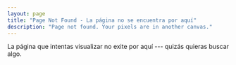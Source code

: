 ```yaml
---
layout: page
title: "Page Not Found - La página no se encuentra por aquí"
description: "Page not found. Your pixels are in another canvas."
---  
```


La página que intentas visualizar no exite por aquí --- quizás quieras buscar algo.

<script type="text/javascript">
  var GOOG_FIXURL_LANG = 'en';
  var GOOG_FIXURL_SITE = '{{ site.url }}'
</script>
<script type="text/javascript"
  src="http://linkhelp.clients.google.com/tbproxy/lh/wm/fixurl.js">
</script>